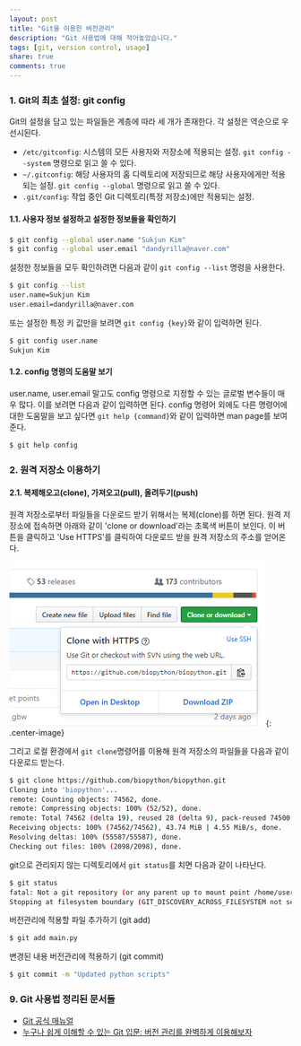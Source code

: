 ```yaml
---
layout: post
title: "Git을 이용한 버전관리"
description: "Git 사용법에 대해 적어놓았습니다."
tags: [git, version control, usage]
share: true
comments: true
---
```


### 1. Git의 최초 설정: git config

Git의 설정을 담고 있는 파일들은 계층에 따라 세 개가 존재한다. 각 설정은 역순으로 우선시된다.

* `/etc/gitconfig`: 시스템의 모든 사용자와 저장소에 적용되는 설정. `git config --system` 명령으로 읽고 쓸 수 있다.
* `~/.gitconfig`: 해당 사용자의 홈 디렉토리에 저장되므로 해당 사용자에게만 적용되는 설정. `git config --global` 명령으로 읽고 쓸 수 있다.
* `.git/config`: 작업 중인 Git 디렉토리(특정 저장소)에만 적용되는 설정.

#### 1.1. 사용자 정보 설정하고 설정한 정보들을 확인하기

```bash
$ git config --global user.name "Sukjun Kim"
$ git config --global user.email "dandyrilla@naver.com"
```

설정한 정보들을 모두 확인하려면 다음과 같이 `git config --list` 명령을 사용한다.

```bash
$ git config --list
user.name=Sukjun Kim
user.email=dandyrilla@naver.com
```

또는 설정한 특정 키 값만을 보려면 `git config {key}`와 같이 입력하면 된다.

```bash
$ git config user.name
Sukjun Kim
```

#### 1.2. config 명령의 도움말 보기

user.name, user.email 말고도 config 명령으로 지정할 수 있는 글로벌 변수들이 매우 많다. 이를 보려면 다음과 같이 입력하면 된다. config 명령어 외에도 다른 명령어에 대한 도움말을 보고 싶다면 `git help {command}`와 같이 입력하면 man page를 보여준다.

```bash
$ git help config
```

### 2. 원격 저장소 이용하기

#### 2.1. 복제해오고(clone), 가져오고(pull), 올려두기(push)

원격 저장소로부터 파일들을 다운로드 받기 위해서는 복제(clone)를 하면 된다. 원격 저장소에 접속하면 아래와 같이 'clone or download'라는 초록색 버튼이 보인다. 이 버튼을 클릭하고 'Use HTTPS'를 클릭하여 다운로드 받을 원격 저장소의 주소를 얻어온다.

![Image](/images/2017-07-28/fig1.png?v1 "git clone"){: .center-image}

그리고 로컬 환경에서 `git clone`명령어를 이용해 원격 저장소의 파일들을 다음과 같이 다운로드 받는다.

```bash
$ git clone https://github.com/biopython/biopython.git
Cloning into 'biopython'...
remote: Counting objects: 74562, done.
remote: Compressing objects: 100% (52/52), done.
remote: Total 74562 (delta 19), reused 28 (delta 9), pack-reused 74500
Receiving objects: 100% (74562/74562), 43.74 MiB | 4.55 MiB/s, done.
Resolving deltas: 100% (55587/55587), done.
Checking out files: 100% (2098/2098), done.
```




git으로 관리되지 않는 디렉토리에서 `git status`를 치면 다음과 같이 나타난다.

```bash
$ git status
fatal: Not a git repository (or any parent up to mount point /home/user)
Stopping at filesystem boundary (GIT_DISCOVERY_ACROSS_FILESYSTEM not set).
```

버전관리에 적용할 파일 추가하기 (git add)
```bash
$ git add main.py
```


변경된 내용 버전관리에 적용하기 (git commit)

```bash
$ git commit -m "Updated python scripts"
```



### 9. Git 사용법 정리된 문서들

* [Git 공식 매뉴얼](https://git-scm.com/book/ko/v2/%EC%8B%9C%EC%9E%91%ED%95%98%EA%B8%B0-%EB%B2%84%EC%A0%84-%EA%B4%80%EB%A6%AC%EB%9E%80%3F)
* [누구나 쉽게 이해할 수 있는 Git 입문: 버전 관리를 완벽하게 이용해보자](https://backlogtool.com/git-guide/kr/)
